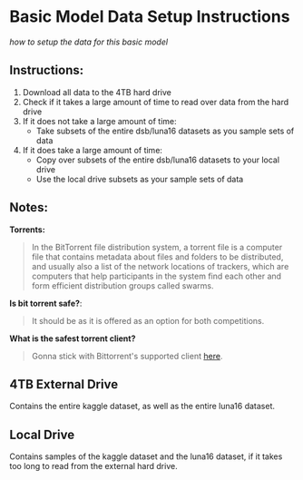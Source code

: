 # Basic Model Data Setup Instructions
*how to setup the data for this basic model*

## Instructions:
1. Download all data to the 4TB hard drive
2. Check if it takes a large amount of time to read over data from the hard drive
3. If it does not take a large amount of time:
   * Take subsets of the entire dsb/luna16 datasets as you sample sets of data
4. If it does take a large amount of time:
   * Copy over subsets of the entire dsb/luna16 datasets to your local drive 
   * Use the local drive subsets as your sample sets of data

## Notes:
**Torrents:**
> In the BitTorrent file distribution system, a torrent file is a computer file that contains metadata about files and folders to be distributed, and usually also a list of the network locations of trackers, which are computers that help participants in the system find each other and form efficient distribution groups called swarms.

**Is bit torrent safe?**:
> It should be as it is offered as an option for both competitions.

**What is the safest torrent client?**
> Gonna stick with Bittorrent's supported client [here](http://www.bittorrent.com/).


## 4TB External Drive
Contains the entire kaggle dataset, as well as the entire luna16 dataset.

## Local Drive
Contains samples of the kaggle dataset and the luna16 dataset, if it takes too long to read from the external hard drive.
